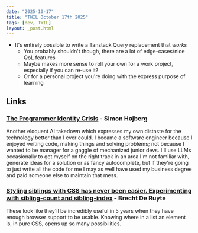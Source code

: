 ```yaml
---
date: "2025-10-17"
title: "TWIL October 17th 2025"
tags: [dev, TWIL]
layout: _post.html
---
```


- It's entirely possible to write a Tanstack Query replacement that _works_
  - You probably shouldn't though, there are a lot of edge-cases/nice QoL features
  - Maybe makes more sense to roll your own for a work project, especially if you can re-use it?
  - Or for a personal project you're doing with the express purpose of learning

## Links

### [The Programmer Identity Crisis](https://hojberg.xyz/the-programmer-identity-crisis/) - Simon Højberg

Another eloquent AI takedown which expresses my own distaste for the technology better than I ever could. I became a software engineer because I enjoyed writing code, making things and solving problems; not because I wanted to be manager for a gaggle of mechanized junior devs. I'll use LLMs occasionally to get myself on the right track in an area I'm not familiar with, generate ideas for a solution or as fancy autocomplete, but if they're going to just write all the code for me I may as well have used my business degree and paid someone else to maintain that mess.

### [Styling siblings with CSS has never been easier. Experimenting with sibling-count and sibling-index](https://utilitybend.com/blog/styling-siblings-with-CSS-has-never-been-easier.-Experimenting-with-sibling-count-and-sibling-index/) - Brecht De Ruyte

These look like they'll be incredibly useful in 5 years when they have enough browser support to be usable. Knowing where in a list an element is, in pure CSS, opens up so many possibilities.
